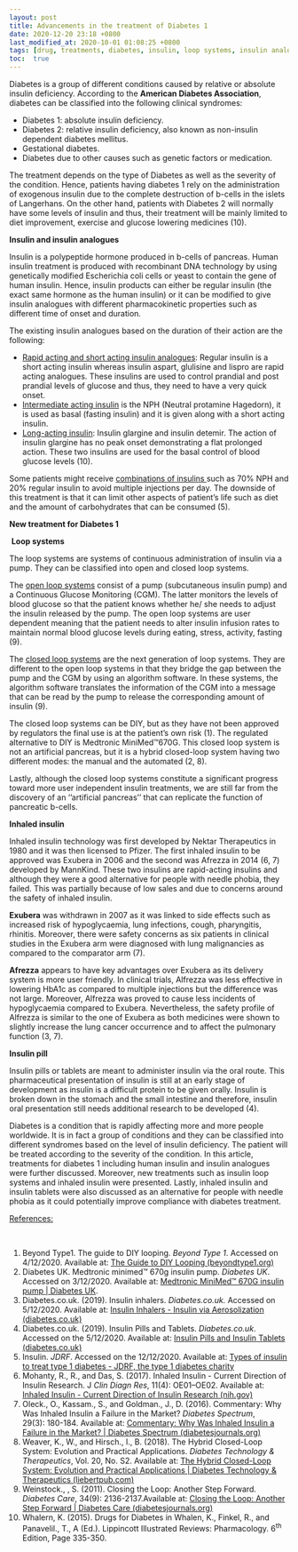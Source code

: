 ```yaml
---
layout: post
title: Advancements in the treatment of Diabetes 1
date: 2020-12-20 23:18 +0800
last_modified_at: 2020-10-01 01:08:25 +0800
tags: [drug, treatments, diabetes, insulin, loop systems, insulin analogues]
toc:  true
---
```

<p>Diabetes is a group of different conditions caused by relative or absolute insulin deficiency. According to the <strong>American Diabetes Association</strong>, diabetes can be classified into the following clinical syndromes:</p>
<ul>
<li>Diabetes 1: absolute insulin deficiency.</li>
<li>Diabetes 2: relative insulin deficiency, also known as non-insulin dependent diabetes mellitus.</li>
<li>Gestational diabetes.</li>
<li>Diabetes due to other causes such as genetic factors or medication.</li>
</ul>
<p>The treatment depends on the type of Diabetes as well as the severity of the condition. Hence, patients having diabetes 1 rely on the administration of exogenous insulin due to the complete destruction of b-cells in the islets of Langerhans. On the other hand, patients with Diabetes 2 will normally have some levels of insulin and thus, their treatment will be mainly limited to diet improvement, exercise and glucose lowering medicines (10).</p>
<p><strong>Insulin and insulin analogues</strong></p>
<p>Insulin is a polypeptide hormone produced in b-cells of pancreas. Human insulin treatment is produced with recombinant DNA technology by using genetically modified Escherichia coli cells or yeast to contain the gene of human insulin. Hence, insulin products can either be regular insulin (the exact same hormone as the human insulin) or it can be modified to give insulin analogues with different pharmacokinetic properties such as different time of onset and duration.</p>
<p>The existing insulin analogues based on the duration of their action are the following:</p>
<ul>
<li><u>Rapid acting and short acting insulin analogues</u>: Regular insulin is a short acting insulin whereas insulin aspart, glulisine and lispro are rapid acting analogues. These insulins are used to control prandial and post prandial levels of glucose and thus, they need to have a very quick onset.</li>
<li><u>Intermediate acting insulin</u> is the NPH (Neutral protamine Hagedorn), it is used as basal (fasting insulin) and it is given along with a short acting insulin.</li>
<li><u>Long-acting insulin</u>: Insulin glargine and insulin detemir. The action of insulin glargine has no peak onset demonstrating a flat prolonged action. These two insulins are used for the basal control of blood glucose levels (10).</li>
</ul>
<p>Some patients might receive <u>combinations of insulins </u>such as 70% NPH and 20% regular insulin to avoid multiple injections per day. The downside of this treatment is that it can limit other aspects of patient&rsquo;s life such as diet and the amount of carbohydrates that can be consumed (5).</p>
<p><strong>New treatment for Diabetes 1</strong></p>
<p>&nbsp;<strong>Loop systems</strong></p>
<p>The loop systems are systems of continuous administration of insulin via a pump. They can be classified into open and closed loop systems.</p>
<p>The <u>open loop systems</u> consist of a pump (subcutaneous insulin pump) and a Continuous Glucose Monitoring (CGM). The latter monitors the levels of blood glucose so that the patient knows whether he/ she needs to adjust the insulin released by the pump. The open loop systems are user dependent meaning that the patient needs to alter insulin infusion rates to maintain normal blood glucose levels during eating, stress, activity, fasting (9).&nbsp;</p>
<p>The <u>closed loop systems</u> are the next generation of loop systems. They are different to the open loop systems in that they bridge the gap between the pump and the CGM by using an algorithm software. In these systems, the algorithm software translates the information of the CGM into a message that can be read by the pump to release the corresponding amount of insulin (9).</p>
<p>The closed loop systems can be DIY, but as they have not been approved by regulators the final use is at the patient&rsquo;s own risk (1). The regulated alternative to DIY is Medtronic MiniMed&trade;670G. This closed loop system is not an artificial pancreas, but it is a hybrid closed-loop system having two different modes: the manual and the automated (2, 8).</p>
<p>Lastly, although the closed loop systems constitute a significant progress toward more user independent insulin treatments, we are still far from the discovery of an &lsquo;&rsquo;artificial pancreas&rsquo;&rsquo; that can replicate the function of pancreatic b-cells.</p>
<p><strong>Inhaled insulin</strong></p>
<p>Inhaled insulin technology was first developed by Nektar Therapeutics in 1980 and it was then licensed to Pfizer. The first inhaled insulin to be approved was Exubera in 2006 and the second was Afrezza in 2014 (6, 7) developed by MannKind. These two insulins are rapid-acting insulins and although they were a good alternative for people with needle phobia, they failed. This was partially because of low sales and due to concerns around the safety of inhaled insulin.</p>
<p><strong>Exubera</strong> was withdrawn in 2007 as it was linked to side effects such as increased risk of hypoglycaemia, lung infections, cough, pharyngitis, rhinitis. Moreover, there were safety concerns as six patients in clinical studies in the Exubera arm were diagnosed with lung malignancies as compared to the comparator arm (7).</p>
<p><strong>Afrezza</strong> appears to have key advantages over Exubera as its delivery system is more user friendly. In clinical trials, Alfrezza was less effective in lowering HbA1c as compared to multiple injections but the difference was not large. Moreover, Alfrezza was proved to cause less incidents of hypoglycaemia compared to Exubera. Nevertheless, the safety profile of Alfrezza is similar to the one of Exubera as both medicines were shown to slightly increase the lung cancer occurrence and to affect the pulmonary function (3, 7).</p>
<p><strong>Insulin pill</strong></p>
<p>Insulin pills or tablets are meant to administer insulin via the oral route. This pharmaceutical presentation of insulin is still at an early stage of development as insulin is a difficult protein to be given orally. Insulin is broken down in the stomach and the small intestine and therefore, insulin oral presentation still needs additional research to be developed (4).</p>
<p>Diabetes is a condition that is rapidly affecting more and more people worldwide. It is in fact a group of conditions and they can be classified into different syndromes based on the level of insulin deficiency. The patient will be treated according to the severity of the condition. In this article, treatments for diabetes 1 including human insulin and insulin analogues were further discussed. Moreover, new treatments such as insulin loop systems and inhaled insulin were presented. Lastly, inhaled insulin and insulin tablets were also discussed as an alternative for people with needle phobia as it could potentially improve compliance with diabetes treatment.&nbsp;</p>
<p><u>References: </u></p>
<p>&nbsp;</p>
<ol>
<li>Beyond Type1. The guide to DIY looping. <em>Beyond Type 1</em>. Accessed on 4/12/2020. Available at: <a href="https://beyondtype1.org/the-guide-to-diy-looping/">The Guide to DIY Looping (beyondtype1.org)</a></li>
<li>Diabetes UK. Medtronic minimed&trade; 670g insulin pump. <em>Diabetes UK</em>. Accessed on 3/12/2020. Available at: <a href="https://www.diabetes.org.uk/guide-to-diabetes/managing-your-diabetes/treating-your-diabetes/insulin-pumps/medtronic-670g">Medtronic MiniMed&trade; 670G insulin pump | Diabetes UK</a>.</li>
<li>Diabetes.co.uk. (2019). Insulin inhalers. <em>Diabetes.co.uk.</em> Accessed on 5/12/2020. Available at: <a href="https://www.diabetes.co.uk/insulin/insulin-inhalers.html">Insulin Inhalers - Insulin via Aerosolization (diabetes.co.uk)</a></li>
<li>Diabetes.co.uk. (2019). Insulin Pills and Tablets. <em>Diabetes.co.uk</em>. Accessed on the 5/12/2020. Available at: <a href="https://www.diabetes.co.uk/insulin/insulin-pill.html">Insulin Pills and Insulin Tablets (diabetes.co.uk)</a></li>
<li><span> </span> Insulin. <em>JDRF</em>. Accessed on the 12/12/2020. Available at: <a href="https://jdrf.org.uk/information-support/treatments-technologies/insulin/">Types of insulin to treat type 1 diabetes - JDRF, the type 1 diabetes charity</a></li>
<li>Mohanty, R., R., and Das, S. (2017). Inhaled Insulin - Current Direction of Insulin Research. J <em>Clin Diagn Res</em>, 11(4): OE01&ndash;OE02. Available at: <a href="https://www.ncbi.nlm.nih.gov/pmc/articles/PMC5449846/">Inhaled Insulin - Current Direction of Insulin Research (nih.gov)</a></li>
<li>Oleck., O., Kassam., S., and Goldman., J., D. (2016). Commentary: Why Was Inhaled Insulin a Failure in the Market? <span><em>Diabetes Spectrum</em>, </span><span>29</span><span>(3):&nbsp;</span><span>180-184. Available at: </span><a href="https://spectrum.diabetesjournals.org/content/29/3/180">Commentary: Why Was Inhaled Insulin a Failure in the Market? | Diabetes Spectrum (diabetesjournals.org)</a></li>
<li>Weaver, K., W., and Hirsch., I., B. (2018). The Hybrid Closed-Loop System: Evolution and Practical Applications. <em>Diabetes Technology &amp; Therapeutics</em>, Vol. 20, No. S2. Available at: <a href="https://www.liebertpub.com/doi/full/10.1089/dia.2018.0091">The Hybrid Closed-Loop System: Evolution and Practical Applications | Diabetes Technology &amp; Therapeutics (liebertpub.com)</a></li>
<li><strong> </strong><span>Weinstock</span><span>., , S. (2011). Closing the Loop: Another Step Forward. <em>Diabetes Care</em>,&nbsp;</span><span>34</span><span>(9):&nbsp;</span><span>2136-2137.Available at: </span><a href="https://care.diabetesjournals.org/content/34/9/2136">Closing the Loop: Another Step Forward | Diabetes Care (diabetesjournals.org)</a></li>
<li>Whalern, K. (2015). Drugs for Diabetes in Whalen, K., Finkel, R., and Panavelil., T., A (Ed.). Lippincott Illustrated Reviews: Pharmacology. 6<sup>th</sup> Edition, Page 335-350.</li>
</ol>
<p>&nbsp;</p>
<p>&nbsp;</p>
<p>&nbsp;</p>